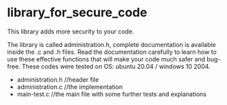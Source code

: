 # library_for_secure_code
This library adds more security to your code.

The library is called administration.h, complete documentation is available inside the .c and .h files.
Read the documentation carefully to learn how to use these effective functions that will make your code much safer and bug-free.
These codes were tested on OS: ubuntu 20.04 / windows 10 2004.

- administration.h //header file
- administration.c //the implementation
- main-test.c      //the main file with some further tests and explanations
